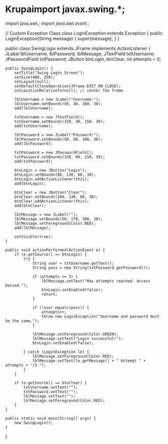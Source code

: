 # Krupaimport javax.swing.*;
import java.awt.*;
import java.awt.event.*;

// Custom Exception Class
class LoginException extends Exception {
    public LoginException(String message) {
        super(message);
    }
}

public class SwingLogin extends JFrame implements ActionListener {
    JLabel lblUsername, lblPassword, lblMessage;
    JTextField txtUsername;
    JPasswordField txtPassword;
    JButton btnLogin, btnClear;
    int attempts = 0;

    public SwingLogin() {
        setTitle("Swing Login Screen");
        setSize(400, 250);
        setLayout(null);
        setDefaultCloseOperation(JFrame.EXIT_ON_CLOSE);
        setLocationRelativeTo(null); // center the frame

        lblUsername = new JLabel("Username:");
        lblUsername.setBounds(50, 40, 100, 30);
        add(lblUsername);

        txtUsername = new JTextField();
        txtUsername.setBounds(150, 40, 150, 30);
        add(txtUsername);

        lblPassword = new JLabel("Password:");
        lblPassword.setBounds(50, 80, 100, 30);
        add(lblPassword);

        txtPassword = new JPasswordField();
        txtPassword.setBounds(150, 80, 150, 30);
        add(txtPassword);

        btnLogin = new JButton("Login");
        btnLogin.setBounds(80, 130, 80, 30);
        btnLogin.addActionListener(this);
        add(btnLogin);

        btnClear = new JButton("Clear");
        btnClear.setBounds(180, 130, 80, 30);
        btnClear.addActionListener(this);
        add(btnClear);

        lblMessage = new JLabel("");
        lblMessage.setBounds(50, 170, 300, 30);
        lblMessage.setForeground(Color.RED);
        add(lblMessage);

        setVisible(true);
    }

    public void actionPerformed(ActionEvent e) {
        if (e.getSource() == btnLogin) {
            try {
                String user = txtUsername.getText();
                String pass = new String(txtPassword.getPassword());

                if (attempts >= 3) {
                    lblMessage.setText("Max attempts reached. Access Denied.");
                    btnLogin.setEnabled(false);
                    return;
                }

                if (!user.equals(pass)) {
                    attempts++;
                    throw new LoginException("Username and password must be the same.");
                }

                lblMessage.setForeground(Color.GREEN);
                lblMessage.setText("Login successful!");
                btnLogin.setEnabled(false);

            } catch (LoginException le) {
                lblMessage.setForeground(Color.RED);
                lblMessage.setText(le.getMessage() + " Attempt " + attempts + "/3.");
            }
        }

        if (e.getSource() == btnClear) {
            txtUsername.setText("");
            txtPassword.setText("");
            lblMessage.setText("");
            lblMessage.setForeground(Color.RED);
        }
    }

    public static void main(String[] args) {
        new SwingLogin();
    }
}
